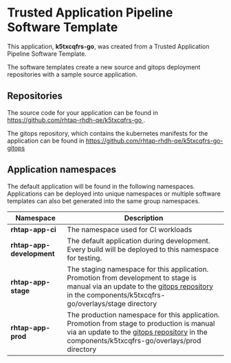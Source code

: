 # Trusted Application Pipeline Software Template

This application, **k5txcqfrs-go**, was created from a Trusted Application Pipeline Software Template.

The software templates create a new source and gitops deployment repositories with a sample source application. 

## Repositories

The source code for your application can be found in [https://github.com/rhtap-rhdh-qe/k5txcqfrs-go ](https://github.com/rhtap-rhdh-qe/k5txcqfrs-go ).
 
The gitops repository, which contains the kubernetes manifests for the application can be found in 
[https://github.com/rhtap-rhdh-qe/k5txcqfrs-go-gitops ](https://github.com/rhtap-rhdh-qe/k5txcqfrs-go-gitops ) 

## Application namespaces 

The default application will be found in the following namespaces. Applications can be deployed into unique namespaces or multiple software templates can also bet generated into the same group namespaces.  

|  Namespace   |  Description   |  
| -------- | -------- |
| **rhtap-app-ci** | The namespace used for CI workloads |
| **rhtap-app-development** | The default application during development. Every build will be deployed to this namespace for testing. |
| **rhtap-app-stage** | The staging namespace for this application. Promotion from development to stage is manual via an update to the [gitops repository](https://github.com/rhtap-rhdh-qe/k5txcqfrs-go-gitops ) in the components/k5txcqfrs-go/overlays/stage directory |
| **rhtap-app-prod** | The production namespace for this application. Promotion from stage to production is manual via an update to the [gitops repository](https://github.com/rhtap-rhdh-qe/k5txcqfrs-go-gitops ) in the components/k5txcqfrs-go/overlays/prod directory |